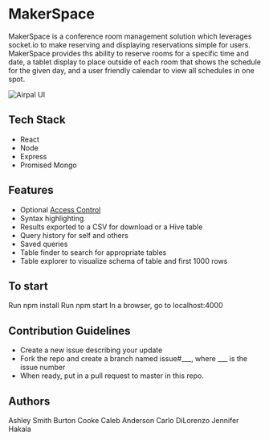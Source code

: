 # MakerSpace

MakerSpace is a conference room management solution which leverages socket.io to make reserving and displaying reservations simple for users. MakerSpace provides ths ability to reserve rooms for a specific time and date, a tablet display to place outside of each room that shows the schedule for the given day, and a user friendly calendar to view all schedules in one spot.


![Airpal UI](screenshots/demo.gif)

## Tech Stack

- React
- Node
- Express
- Promised Mongo


## Features

* Optional [Access Control](docs/USER_ACCOUNTS.md)
* Syntax highlighting
* Results exported to a CSV for download or a Hive table
* Query history for self and others
* Saved queries
* Table finder to search for appropriate tables
* Table explorer to visualize schema of table and first 1000 rows



## To start

Run npm install
Run npm start
In a browser, go to localhost:4000



## Contribution Guidelines

- Create a new issue describing your update
- Fork the repo and create a branch named issue#___, where ___ is the issue number
- When ready, put in a pull request to master in this repo.



## Authors

Ashley Smith
Burton Cooke
Caleb Anderson
Carlo DiLorenzo
Jennifer Hakala
